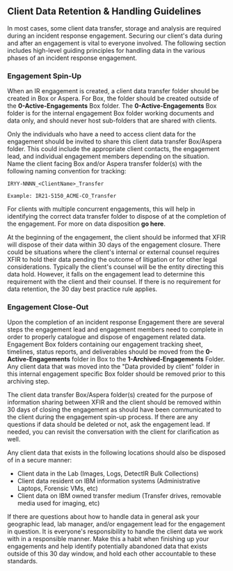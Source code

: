 ## Client Data Retention & Handling Guidelines
In most cases, some client data transfer, storage and analysis are required during an incident response engagement. Securing our client's data during and after an engagement is vital to everyone involved. The following section includes high-level guiding principles for handling data in the various phases of an incident response engagement. 

### Engagement Spin-Up
When an IR engagement is created, a client data transfer folder should be created in Box or Aspera. For Box, the folder should be created outside of the **0-Active-Engagements** Box folder. The **0-Active-Engagements** Box folder is for the internal engagement Box folder working documents and data only, and should never host sub-folders that are shared with clients. 

Only the individuals who have a need to access client data for the engagement should be invited to share this client data transfer Box/Aspera folder. This could include the appropriate client contacts, the engagement lead, and individual engagement members depending on the situation. Name the client facing Box and/or Aspera transfer folder(s) with the following naming convention for tracking:

`IRYY-NNNN_<ClientName>_Transfer`

`Example: IR21-5150_ACME-CO_Transfer`

For clients with multiple concurrent engagements, this will help in identifying the correct data transfer folder to dispose of at the completion of the engagement. For more on data disposition **go here**.

At the beginning of the engagement, the client should be informed that XFIR will dispose of their data within 30 days of the engagement closure. There could be situations where the client's internal or external counsel requires XFIR to hold their data pending the outcome of litigation or for other legal considerations. Typically the client's counsel will be the entity directing this data hold. However, it falls on the engagement lead to determine this requirement with the client and their counsel. If there is no requirement for data retention, the 30 day best practice rule applies.

### Engagement Close-Out

Upon the completion of an incident response Engagement there are several steps the engagement lead and engagement members need to complete in order to properly catalogue and dispose of engagement related data. Engagement Box folders containing our engagement tracking sheet, timelines, status reports, and deliverables should be moved from the **0-Active-Engagements** folder in Box to the **1-Archived-Engagements** Folder. Any client data that was moved into the "Data provided by client" folder in this internal engagement specific Box folder should be removed prior to this archiving step.

The client data transfer Box/Aspera folder(s) created for the purpose of information sharing between XFIR and the client should be removed within 30 days of closing the engagement as should have been communicated to the client during the engagement spin-up process. If there are any questions if data should be deleted or not, ask the engagement lead. If needed, you can revisit the conversation with the client for clarification as well.

Any client data that exists in the following locations should also be disposed of in a secure manner:

 - Client data in the Lab (Images, Logs, DetectIR Bulk Collections)
 - Client data resident on IBM information systems (Administrative Laptops, Forensic VMs, etc)
 - Client data on IBM owned transfer medium (Transfer drives, removable media used for imaging, etc)

If there are questions about how to handle data in general ask your geographic lead, lab manager, and/or engagement lead for the engagement in question. It is everyone's responsibility to handle the client data we work with in a responsible manner. Make this a habit when finishing up your engagements and help identify potentially abandoned data that exists outside of this 30 day window, and hold each other accountable to these standards.
